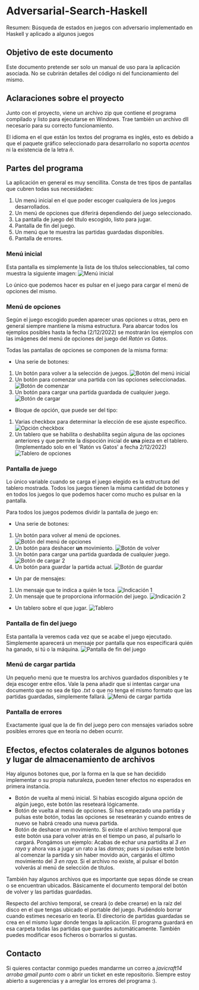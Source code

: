 # Adversarial-Search-Haskell
Resumen: Búsqueda de estados en juegos con adversario implementado en Haskell y aplicado a algunos juegos


## Objetivo de este documento
Este documento pretende ser solo un manual de uso para la aplicación asociada. No se cubrirán detalles del código ni del funcionamiento del mismo.

## Aclaraciones sobre el proyecto
Junto con el proyecto, viene un archivo zip que contiene el programa compilado y listo para ejecutarse en Windows. Trae también un archivo dll necesario para su correcto funcionamiento.

El idioma en el que están los textos del programa es inglés, esto es debido a que el paquete gráfico seleccionado para desarrollarlo no soporta *acentos* ni la existencia de la letra *ñ*.

## Partes del programa
La aplicación en general es muy sencillita. Consta de tres tipos de pantallas que cubren todas sus necesidades:

1. Un menú inicial en el que poder escoger cualquiera de los juegos desarrollados.
2. Un menú de opciones que diferirá dependiendo del juego seleccionado.
3. La pantalla de juego del título escogido, listo para jugar.
4. Pantalla de fin del juego.
5. Un menú que te muestra las partidas guardadas disponibles.
6. Pantalla de errores.

### Menú inicial
Esta pantalla es simplemente la lista de los títulos seleccionables, tal como muestra la siguiente imagen:
![Menú inicial](file://img/main-menu "Menú inicial")

Lo único que podemos hacer es pulsar en el juego para cargar el menú de opciones del mismo.

### Menú de opciones
Según el juego escogido pueden aparecer unas opciones u otras, pero en general siempre mantiene la misma estructura. Para abarcar todos los ejemplos posibles hasta la fecha (2/12/2022) se mostrarán los ejemplos con las imágenes del menú de opciones del juego del *Ratón vs Gatos*.

Todas las pantallas de opciones se componen de la misma forma:

- Una serie de botones:
1. Un botón para volver a la selección de juegos.
![Botón del menú inicial](file://img/main-menu-btn "Botón para volver al menú inicial")
2. Un botón para comenzar una partida con las opciones seleccionadas.
![Botón de comenzar](file://img/start-btn "Botón para comenzar la partida")
3. Un botón para cargar una partida guardada de cualquier juego.
![Botón de cargar](file://img/load-btn "Botón para cargar una partida")
- Bloque de opción, que puede ser del tipo:
1. Varias checkbox para determinar la elección de ese ajuste específico.
![Opción checkbox](file://img/checkbox-option "Opción mediante checkboxes")
2. Un tablero que se habilita o deshabilita según alguna de las opciones anteriores y que permite la dispoción inicial de **una** pieza en el tablero. (Implementado solo en el 'Ratón vs Gatos' a fecha 2/12/2022)
![Tablero de opciones](file://img/options-board "Tablero de las opciones")

### Pantalla de juego
Lo único variable cuando se carga el juego elegido es la estructura del tablero mostrada. Todos los juegos tienen la misma cantidad de botones y en todos los juegos lo que podemos hacer como mucho es pulsar en la pantalla.

Para todos los juegos podemos dividir la pantalla de juego en:

- Una serie de botones:
1. Un botón para volver al menú de opciones.
![Botón del menú de opciones](file://img/options-btn "Botón para volver al menú de opciones")
2. Un botón para deshacer **un** movimiento.
![Botón de volver](file://img/back-btn "Botón para deshacer un solo movimiento")
3. Un botón para cargar una partida guardada de cualquier juego.
![Botón de cargar 2](file://img/load-btn-2 "Botón para cargar una partida")
4. Un botón para guardar la partida actual.
![Botón de guardar](file://img/save-btn "Botón para guardar una partida")
- Un par de mensajes:
1. Un mensaje que te indica a quién le toca.
![Indicación 1](file://img/indication "Mensaje de indicación de turno")
2. Un mensaje que te proporciona información del juego.
![Indicación 2](file://img/indication-2 "Mensaje con información de la partida")
- Un tablero sobre el que jugar.
![Tablero](file://img/board "Tablero")

### Pantalla de fin del juego
Esta pantalla la veremos cada vez que se acabe el juego ejecutado. Simplemente aparecerá un mensaje por pantalla que nos especificará quién ha ganado, si tú o la máquina.
![Pantalla de fin del juego](file://img/endgame-screen "Pantalla de fin del juego")

### Menú de cargar partida
Un pequeño menú que te muestra los archivos guardados disponibles y te deja escoger entre ellos. Vale la pena añadir que si intentas cargar una documento que no sea de tipo *.txt* o que no tenga el mismo formato que las partidas guardadas, simplemente fallará.
![Menú de cargar partida](file://img/load-menu "Menú de cargar partida")

### Pantalla de errores
Exactamente igual que la de fin del juego pero con mensajes variados sobre posibles errores que en teoría no deben ocurrir.

## Efectos, efectos colaterales de algunos botones y lugar de almacenamiento de archivos
Hay algunos botones que, por la forma en la que se han decidido implementar o su propia naturaleza, pueden tener efectos no esperados en primera instancia.

- Botón de vuelta al menú inicial. Si habías escogido alguna opción de algún juego, este botón las reseteará lógicamente.
- Botón de vuelta al menú de opciones. Si has empezado una partida y pulsas este botón, todas las opciones se resetearán y cuando entres de nuevo se habrá creado una nueva partida.
- Botón de deshacer un movimiento. Si existe el archivo temporal que este botón usa para volver atrás en el tiempo un paso, al pulsarlo lo cargará. Pongámos un ejemplo: Acabas de echar una partidita al *3 en raya* y ahora vas a jugar un rato a las *damas*; pues si pulsas este botón al comenzar la partida y sin haber movido aún, cargarás el último movimiento del *3 en raya*. Si el archivo no existe, al pulsar el botón volverás al menú de selección de títulos.

También hay algunos archivos que es importante que sepas dónde se crean o se encuentran ubicados. Básicamente el documento temporal del botón de volver y las partidas guardadas.

Respecto del archivo temporal, se creará (o debe crearse) en la raíz del disco en el que tengas ubicado el portable del juego. Pudiéndolo borrar cuando estimes necesario en teoría.
El directorio de partidas guardadas se crea en el mismo lugar donde tengas la aplicación. El programa guardará en esa carpeta todas las partidas que guardes automáticamente. También puedes modificar esos ficheros o borrarlos si gustas.

## Contacto
Si quieres contactar conmigo puedes mandarme un correo a *javicraft14 arroba gmail punto com* o abrir un ticket en este repositorio. Siempre estoy abierto a sugerencias y a arreglar los errores del programa :).